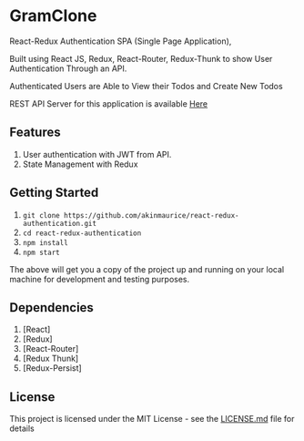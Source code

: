 # GramClone

React-Redux Authentication SPA (Single Page Application),

Built using React JS, Redux,  React-Router, Redux-Thunk to show User Authentication Through an API.

Authenticated Users are Able to View their Todos and Create New Todos

REST API Server for this application is available [Here](https://github.com/akinmaurice/todo-API)

## Features

1. User authentication with JWT from API.
2. State Management with Redux

## Getting Started

  1. `git clone https://github.com/akinmaurice/react-redux-authentication.git`
  2. `cd react-redux-authentication`
  3. `npm install`
  4. `npm start`

The above will get you a copy of the project up and running on your local machine for development and testing purposes.

## Dependencies

  1. [React]
  2. [Redux]
  3. [React-Router]
  4. [Redux Thunk]
  5. [Redux-Persist]

## License

This project is licensed under the MIT License - see the [LICENSE.md](https://opensource.org/licenses/MIT) file for details

